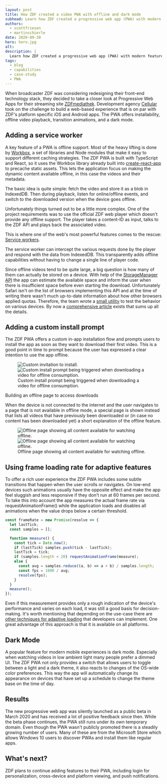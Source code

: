 ```yaml
---
layout: post
title: How ZDF created a video PWA with offline and dark mode
subhead: Learn how ZDF created a progressive web app (PWA) with modern features like offline support, installability and dark mode.
authors:
  - scottfriesen
  - martinschierle
date: 2020-09-30
hero: hero.jpg
alt:
description: |
  Learn how ZDF created a progressive web app (PWA) with modern features like offline support, installability and dark mode.
tags:
  - blog
  - capabilities
  - case-study
  - PWA
---
```


When broadcaster ZDF was considering redesigning their front-end technology
stack, they decided to take a closer look at Progressive Web Apps for their
streaming site [ZDFmediathek](https://pwa.zdf.de/). Development agency
[Cellular](https://www.cellular.de/) took on the challenge to build a web-based
experience that is on par with ZDF's platform specific iOS and Android apps. The
PWA offers installability, offline video playback, transition animations, and a
dark mode.

## Adding a service worker

A key feature of a PWA is offline support. Most of the heavy lifting is done by
[Workbox](https://developers.google.com/web/tools/workbox), a set of libraries
and Node modules that make it easy to support different caching strategies. The
ZDF PWA is built with TypeScript and React, so it uses the Workbox library
already built into
[create-react-app](https://reactjs.org/docs/create-a-new-react-app.html) to
precache static assets. This lets the application focus on making the dynamic
content available offline, in this case the videos and their metadata.

The basic idea is quite simple:  fetch the video and store it as a blob in
IndexedDB. Then during playback, listen for online/offline events, and switch to
the downloaded version when the device goes offline.

Unfortunately things turned out to be a little more complex. One of the project
requirements was to use the official ZDF web player which doesn't provide any
offline support. The player takes a content-ID as input, talks to the ZDF API
and plays back the associated video.

This is where one of the web's most powerful features comes to the rescue:
[Service workers](https://web.dev/service-worker-mindset/).

The service worker can intercept the various requests done by the player and
respond with the data from IndexedDB. This transparently adds offline
capabilities without having to change a single line of player code.

Since offline videos tend to be quite large, a big question is how many of them
can actually be stored on a device. With help of the [StorageManager
API](https://web.dev/storage-for-the-web/#how-much) the app can estimate the
available space and inform the user when there is insufficient space before even
starting the download. Unfortunately Safari isn't on the list of browsers
implementing this API and at the time of writing there wasn't much up-to-date
information about how other browsers applied quotas. Therefore, the team wrote a
[small utility](https://cellular.github.io/quota) to test the behavior on
various devices. By now a [comprehensive
article](https://web.dev/storage-for-the-web/) exists that sums up all the
details.

## Adding a custom install prompt

The ZDF PWA offers a custom in-app installation flow and prompts users to
install the app as soon as they want to download their first video. This is a
good point in time to prompt because the user has expressed a clear intention to
use the app offline.

<figure class="w-figure">
  <div class="w-columns">
    <img src="./custom-prompt-before.jpg" alt="Custom invitation to install.">
    <img src="./custom-prompt-after.jpg" alt="Custom install prompt being triggered when downloading a video for offline consumption.">
  </div>
  <figcaption class="w-figcaption">Custom install prompt being triggered when downloading a video for offline consumption.</figcaption>
</figure>

Building an offline page to access downloads

When the device is not connected to the internet and the user navigates to a
page that is not available in offline mode, a special page is shown instead that
lists all videos that have previously been downloaded or (in case no content has
been downloaded yet) a short explanation of the offline feature.

<figure class="w-figure">
  <div class="w-columns">
    <img src="./online-page.png" alt="Offline page showing all content available for watching offline.">
    <img src="./offline-page.png" alt="Offline page showing all content available for watching offline.">
  </div>
  <figcaption class="w-figcaption">Offline page showing all content available for watching offline.</figcaption>
</figure>

## Using frame loading rate for adaptive features

To offer a rich user experience the ZDF PWA includes some subtle transitions
that happen when the user scrolls or navigates. On low-end devices such
animations usually have the opposite effect and make the app feel sluggish and
less responsive if they don't run at 60 frames per second. To take this into
account the app measures the actual frame rate via requestAnimationFrame() while
the application loads and disables all animations when the value drops below a
certain threshold.

```js
const frameRate = new Promise(resolve => {
  let lastTick;
  const samples = [];

  function measure() {
    const tick = Date.now();
    if (lastTick) samples.push(tick - lastTick);
    lastTick = tick;
    if (samples.length < 20) requestAnimationFrame(measure);
    else {
      const avg = samples.reduce((a, b) => a + b) / samples.length;
      const fps = 1000 / avg;
      resolve(fps);
    }
  }
  measure();
});
```

Even if this measurement provides only a rough indication of the device's
performance and varies on each load, it was still a good basis for
decision-making. It's worth mentioning that depending on the use-case there are
[other techniques for adaptive loading](https://addyosmani.com/blog/adaptive-loading/)
that developers can implement. One great advantage of this approach is that it
is available on all platforms.

## Dark Mode

A popular feature for modern mobile experiences is dark mode. Especially when
watching videos in low ambient light many people prefer a dimmed UI. The ZDF PWA
not only provides a switch that allows users to toggle between a light and a
dark theme, it also reacts to changes of the OS-wide color preferences. This way
the app will automatically change its appearance on devices that have set up a
schedule to change the theme base on the time of day.

## Results

The new progressive web app was silently launched as a public beta in March 2020
and has received a lot of positive feedback since then. While the beta phase
continues, the PWA still runs under its own temporary domain. Even though the
PWA wasn't publicly promoted there is a steadily growing number of users. Many
of these are from the Microsoft Store which allows Windows 10 users to discover
PWAs and install them like regular apps.

## What's next?

ZDF plans to continue adding features to their PWA, including login for
personalization, cross-device and platform viewing, and push notifications.
